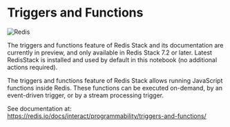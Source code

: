 # Triggers and Functions

![Redis](https://redis.io/wp-content/uploads/2024/04/Logotype.svg?auto=webp&quality=85,75&width=120)

The triggers and functions feature of Redis Stack and its documentation are currently in preview, and only available in Redis Stack 7.2 or later. Latest RedisStack is installed and used by default in this notebook (no additional actions required).

The triggers and functions feature of Redis Stack allows running JavaScript functions inside Redis. These functions can be executed on-demand, by an event-driven trigger, or by a stream processing trigger.

See documentation at: https://redis.io/docs/interact/programmability/triggers-and-functions/